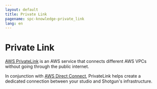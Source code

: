 ```yaml
---
layout: default
title: Private Link
pagename: spc-knowledge-private_link
lang: en
---
```


# Private Link

[AWS PrivateLink](https://aws.amazon.com/privatelink/) is an AWS service that connects different AWS VPCs without going through the public internet. 

In conjunction with [AWS Direct Connect](./direct_connect.md), PrivateLink helps create a dedicated connection between your studio and Shotgun's infrastructure.
